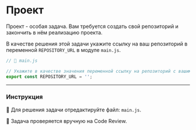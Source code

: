 # Проект

Проект - особая задача. Вам требуется создать свой репозиторий и закончить в нём реализацию проекта.

В качестве решения этой задачи укажите ссылку на ваш репозиторий в переменной `REPOSITORY_URL` в модуле `main.js`.

```js
// 📁 main.js

// Укажите в качестве значения переменной ссылку на репозиторий с вашим проектом
export const REPOSITORY_URL = '';
```

---

### Инструкция

📝 Для решения задачи отредактируйте файл: `main.js`.

💬 Задача проверяется вручную на Code Review.
